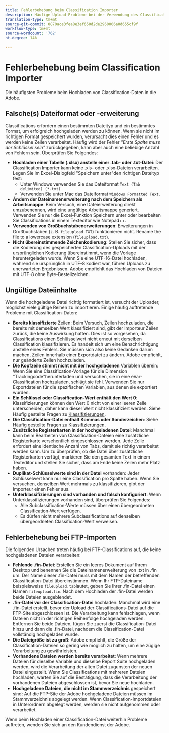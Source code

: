 ```yaml
---
title: Fehlerbehebung beim Classification Importer
description: Häufige Upload-Probleme bei der Verwendung des Classification Importers.
translation-type: tm+mt
source-git-commit: 0870ace3fea8e3ef650d2de2960006a0d655cf9f
workflow-type: tm+mt
source-wordcount: '762'
ht-degree: 14%

---
```



# Fehlerbehebung beim Classification Importer

Die häufigsten Probleme beim Hochladen von Classification-Daten in die Adobe.

## Falsche(s) Dateiformat oder -erweiterung

Classifications erfordern einen bestimmten Dateityp und ein bestimmtes Format, um erfolgreich hochgeladen werden zu können. Wenn sie nicht im richtigen Format gespeichert wurden, verursacht dies einen Fehler und es werden keine Zeilen verarbeitet. Häufig wird der Fehler *&quot;Erste Spalte muss der Schlüssel sein&quot;* zurückgegeben, kann aber auch eine beliebige Anzahl von Fehlern sein. Überprüfen Sie Folgendes:

* **Hochladen einer Tabelle (.xlsx) anstelle einer .tab- oder .txt-Datei**: Der Classification Importer kann keine .xls- oder .xlsx-Dateien verarbeiten. Legen Sie im Excel-Dialogfeld &quot;Speichern unter&quot;den richtigen Dateityp fest:
   * Unter Windows verwenden Sie das Dateiformat `Text (Tab delimited) (*.txt)`
   * Verwenden Sie unter Mac das Dateiformat `Windows Formatted Text`.
* **Ändern der Dateinamenerweiterung nach dem Speichern als Arbeitsmappe**: Beim Versuch, eine Dateierweiterung direkt umzubenennen, wird eine ungültige Arbeitsmappe generiert. Verwenden Sie nur die Excel-Funktion Speichern unter oder bearbeiten Sie Classifications in einem Texteditor wie Notepad++.
* **Verwenden von Großbuchstabenerweiterungen**: Erweiterungen in Großbuchstaben (z. B. `fileupload.TXT`) funktionieren nicht. Rename the file to a lowercase extension (`fileupload.txt`).
* **Nicht übereinstimmende Zeichenkodierung**: Stellen Sie sicher, dass die Kodierung des gespeicherten Classification-Uploads mit der ursprünglichen Kodierung übereinstimmt, wenn die Vorlage heruntergeladen wurde. Wenn Sie eine UTF-16-Datei hochladen, während sie ursprünglich in UTF-8 kodiert war, führen Uploads zu unerwarteten Ergebnissen. Adobe empfiehlt das Hochladen von Dateien mit UTF-8 ohne Byte-Bestellzeichen.

## Ungültige Dateiinhalte

Wenn die hochgeladene Datei richtig formatiert ist, versucht der Uploader, möglichst viele gültige Reihen zu importieren. Einige häufig auftretende Probleme mit Classification-Daten:

* **Bereits klassifizierte** Zeilen: Beim Versuch, Zeilen hochzuladen, die bereits mit demselben Wert klassifiziert sind, gibt der Importeur Zeilen zurück, die keine Auswirkung hatten. Dies ist so vorgesehen, da Classifications einen Schlüsselwert nicht erneut mit derselben Classification klassifizieren. Es handelt sich um eine Benachrichtigung anstelle eines Fehlers. Sie müssen sich also keine Gedanken darum machen, Zeilen innerhalb einer Exportdatei zu ändern. Adobe empfiehlt, nur geänderte Zeilen hochzuladen.
* **Die Kopfzeile stimmt nicht mit der hochgeladenen** Variablen überein: Wenn Sie eine Classification-Vorlage für die Dimension &quot;Trackingcode&quot;herunterladen und versuchen, sie in eine eVar-Classification hochzuladen, schlägt sie fehl. Verwenden Sie nur Exportdateien für die spezifischen Variablen, aus denen sie exportiert wurden.
* **Ein Schlüssel oder Classification-Wert enthält den Wert 0**: Klassifizierungen können den Wert 0 nicht von einer leeren Zelle unterscheiden, daher kann dieser Wert nicht klassifiziert werden. Siehe Häufig gestellte Fragen zu [Klassifizierungen](../faq.md).
* **Die Classification-Datei enthält Kommas oder Sonderzeichen**: Siehe Häufig gestellte Fragen zu [Klassifizierungen](../faq.md).
* **Zusätzliche Registerkarten in der hochgeladenen Datei**: Manchmal kann beim Bearbeiten von Classification-Dateien eine zusätzliche Registerkarte versehentlich eingeschlossen werden. Jede Zeile erfordert eine identische Anzahl von Tabs, damit sie richtig verarbeitet werden kann. Um zu überprüfen, ob die Datei über zusätzliche Registerkarten verfügt, markieren Sie den gesamten Text in einem Texteditor und stellen Sie sicher, dass am Ende keine Zeilen mehr Platz haben.
* **Duplikat-Schlüsselwerte sind in der Datei** vorhanden: Jeder Schlüsselwert kann nur eine Classification pro Spalte haben. Wenn Sie versuchen, denselben Wert mehrmals zu klassifizieren, gibt der Importeur einen Fehler aus.
* **Unterklassifizierungen sind vorhanden und falsch konfiguriert**: Wenn Unterklassifizierungen vorhanden sind, überprüfen Sie Folgendes:
   * Alle Subclassification-Werte müssen über einen übergeordneten Classification-Wert verfügen.
   * Es dürfen nicht mehrere Subclassifications auf denselben übergeordneten Classification-Wert verweisen.

## Fehlerbehebung bei FTP-Importen

Die folgenden Ursachen treten häufig bei FTP-Classifications auf, die keine hochgeladenen Dateien verarbeiten:

* **Fehlende .fin-Datei**: Erstellen Sie ein leeres Dokument auf Ihrem Desktop und benennen Sie die Dateinamenerweiterung von .txt in .fin um. Der Name dieser .fin-Datei muss mit dem Namen der betreffenden Classification-Datei übereinstimmen. Wenn Ihr FTP-Dateiname beispielsweise `fileupload.tab`lautet, geben Sie Ihrer .fin-Datei einen Namen `fileupload.fin`. Nach dem Hochladen der .fin-Datei werden beide Dateien ausgeblendet.
* **.fin-Datei vor der Classification-Datei** hochladen: Manchmal wird eine .fin-Datei erstellt, bevor der Upload der Classifications-Datei auf die FTP-Site abgeschlossen ist. Die Verarbeitung kann fehlschlagen, wenn Dateien nicht in der richtigen Reihenfolge hochgeladen werden. Entfernen Sie beide Dateien, fügen Sie zuerst die Classification-Datei hinzu und dann die .fin-Datei, nachdem die Classification-Datei vollständig hochgeladen wurde.
* **Die Dateigröße ist zu groß**: Adobe empfiehlt, die Größe der Classification-Dateien so gering wie möglich zu halten, um eine zügige Verarbeitung zu gewährleisten.
* **Vorhandene Dateien werden bereits verarbeitet**: Wenn mehrere Dateien für dieselbe Variable und dieselbe Report Suite hochgeladen werden, wird die Verarbeitung der alten Datei zugunsten der neuen Datei eingestellt. Wenn Sie Classifications mit mehreren Dateien hochladen, warten Sie auf die Bestätigung, dass die Verarbeitung der vorhandenen Dateien abgeschlossen ist, bevor Sie neue hochladen.
* **Hochgeladene Dateien, die nicht im Stammverzeichnis** gespeichert sind: Auf die FTP-Site der Adobe hochgeladene Dateien müssen im Stammverzeichnis abgelegt werden. Wenn Classification-Importdateien in Unterordnern abgelegt werden, werden sie nicht aufgenommen oder verarbeitet.

Wenn beim Hochladen einer Classification-Datei weiterhin Probleme auftreten, wenden Sie sich an den Kundendienst der Adobe.
